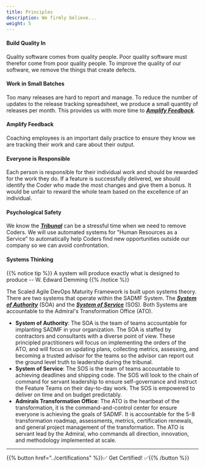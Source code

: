 ```yaml
---
title: Principles
description: We firmly believe...
weight: 5
---
```


#### Build Quality In

Quality software comes from quality people. Poor quality software must therefor come from poor quality people. To improve the quality of our software, we remove the things that create defects.

#### Work in Small Batches

Too many releases are hard to report and manage. To reduce the number of updates to the release tracking spreadsheet, we produce a small quantity of releases per month. This provides us with more time to *[**Amplify Feedback**](#amplify-feedback)*.

#### Amplify Feedback

Coaching employees is an important daily practice to ensure they know we are tracking their work and care about their output.

#### Everyone is Responsible

Each person is responsible for their individual work and should be rewarded for the work they do. If a feature is successfully delivered, we should identify the Coder who made the most changes and give them a bonus. It would be unfair to reward the whole team based on the excellence of an individual.

#### Psychological Safety

We know the *[**Tribunal**](../release-convoy/#tribunal)* can be a stressful time when we need to remove Coders. We will use automated systems for "Human Resources as a Service" to automatically help Coders find new opportunities outside our company so we can avoid confrontation.

#### Systems Thinking

{{% notice tip %}}
A system will produce exactly what is designed to produce -- W. Edward Demming
{{% /notice %}}

The Scaled Agile DevOps Maturity Framework is built upon systems theory. There are two systems that operate within the SADMF System. The *[**System of Authority**](#system-of-authority)* (SOA) and the *[**System of Service**](#system-of-service)* (SOS). Both Systems are accountable to the Admiral's Transformation Office (ATO).

- **System of Authority**: The SOA is the team of teams accountable for implanting SADMF in your organization. The SOA is staffed by contractors and consultants with a diverse point of view. These principled practitioners will focus on implementing the orders of the ATO, and will focus on updating plans, collecting metrics, assessing, and becoming a trusted advisor for the teams so the advisor can report out the ground level truth to leadership during the tribunal.
- **System of Service**: The SOS is the team of teams accountable to achieving deadlines and shipping code. The SOS will look to the chain of command for servant leadership to ensure self-governance and instruct the Feature Teams on their day-to-day work. The SOS is empowered to deliver on time and on budget predictably.
- **Admirals Transformation Office**: The ATO is the heartbeat of the transformation, it is the command-and-control center for ensure everyone is achieving the goals of SADMF. It is accountable for the 5-8 transformation roadmap, assessments, metrics, certification renewals, and general project management of the transformation. The ATO is servant lead by the Admiral, who commands all direction, innovation, and methodology implemented at scale.

---

{{% button href="../certifications" %}}✅ Get Certified! ✅{{% /button %}}